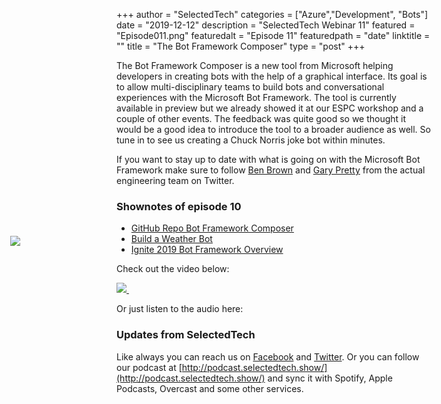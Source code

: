 +++
author = "SelectedTech"
categories = ["Azure","Development", "Bots"]
date = "2019-12-12"
description = "SelectedTech Webinar 11"
featured = "Episode011.png"
featuredalt = "Episode 11"
featuredpath = "date"
linktitle = ""
title = "The Bot Framework Composer"
type = "post"
+++

The Bot Framework Composer is a new tool from Microsoft helping developers in creating bots with the help of a graphical interface. Its goal is to allow multi-disciplinary teams to build bots and conversational experiences with the Microsoft Bot Framework. The tool is currently available in preview but we already showed it at our ESPC workshop and a couple of other events. The feedback was quite good so we thought it would be a good idea to introduce the tool to a broader audience as well. So tune in to see us creating a Chuck Norris joke bot within minutes.

If you want to stay up to date with what is going on with the Microsoft Bot Framework make sure to follow [Ben Brown](https://twitter.com/benbrown) and [Gary Pretty](https://twitter.com/GaryPretty) from the actual engineering team on Twitter.

### Shownotes of episode 10

- [GitHub Repo Bot Framework Composer](https://github.com/microsoft/BotFramework-Composer)
- [Build a Weather Bot](https://www.youtube.com/watch?v=ZNcfIgO8biw)
- [Ignite 2019 Bot Framework Overview](https://www.youtube.com/watch?v=1CE86ftA-28)



Check out the video below:
<div class ="video">
    <a href="https://youtu.be/nmLS1C9KxMk" data-fancybox="galerie1">
        <img class="card-img-top img-fluid" src="https://img.youtube.com/vi/nmLS1C9KxMk/mqdefault.jpg">
        <img src="/img/play.gif" style="position: relative; width:auto; background:transparent;top: -75px; left: -190px;"/>
    </a>
</div>

Or just listen to the audio here:

<div id="buzzsprout-player-2578093"></div>
<script src="https://www.buzzsprout.com/482989/2578093-the-bot-framework-composer.js?container_id=buzzsprout-player-2578093&player=small" type="text/javascript" charset="utf-8"></script>

### Updates from SelectedTech

Like always you can reach us on [Facebook](https://www.facebook.com/SelectedTechPage/) and [Twitter](https://twitter.com/selectedtech). Or you can follow our podcast at [http://podcast.selectedtech.show/](http://podcast.selectedtech.show/) and sync it with Spotify, Apple Podcasts, Overcast and some other services.